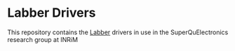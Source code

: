# Labber Drivers

This repository contains the [Labber](https://www.keysight.com/us/en/products/software/application-sw/labber-software.html) drivers in use in the SuperQuElectronics research group at INRiM
